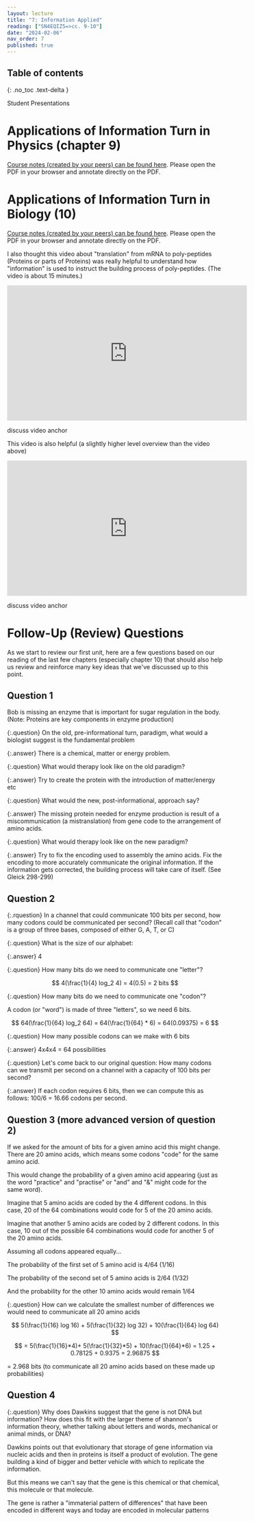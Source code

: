 ```yaml
---
layout: lecture
title: "7: Information Applied"
reading: ["SN4EQIZ5=>cc. 9-10"]
date: "2024-02-06"
nav_order: 7
published: true
---
```


## Table of contents
{: .no_toc .text-delta } 

Student Presentations

# Applications of Information Turn in Physics (chapter 9)

[Course notes (created by your peers) can be found here](https://s3.amazonaws.com/lum-faculty-jcwitt-public/pl339/SP24-studentNotes/GleickCh9ClassNotesEdited.pdf). Please open the PDF in your browser and annotate directly on the PDF. 


# Applications of Information Turn in Biology (10)

[Course notes (created by your peers) can be found here](https://s3.amazonaws.com/lum-faculty-jcwitt-public/pl339/SP24-studentNotes/GleickCh10ClassnotesEdited.pdf). Please open the PDF in your browser and annotate directly on the PDF. 

I also thought this video about "translation" from mRNA to poly-peptides (Proteins or parts of Proteins) was really helpful to understand how "information" is used to instruct the building process of poly-peptides. (The video is about 15 minutes.)

<div class="video">
<iframe width="560" height="315" src="https://www.youtube.com/embed/ocAAkB32Hqs?si=m_gMdD3q7uUHxWB6" title="YouTube video player" frameborder="0" allow="accelerometer; autoplay; clipboard-write; encrypted-media; gyroscope; picture-in-picture; web-share" allowfullscreen></iframe>

<p class="vda">discuss video anchor</p>

</div>

This video is also helpful (a slightly higher level overview than the video above)

<iframe width="560" height="315" src="https://www.youtube.com/embed/6gUY5NoX1Lk?si=NeBVsdTcz1IIES8W" title="YouTube video player" frameborder="0" allow="accelerometer; autoplay; clipboard-write; encrypted-media; gyroscope; picture-in-picture; web-share" allowfullscreen></iframe>

<p class="vda">discuss video anchor</p>

</div>

# Follow-Up (Review) Questions

As we start to review our first unit, here are a few questions based on our reading of the last few chapters (especially chapter 10) that should also help us review and reinforce many key ideas that we've discussed up to this point.

## Question 1

Bob is missing an enzyme that is important for sugar regulation in the body. (Note: Proteins are key components in enzyme production)

{:.question}
On the old, pre-informational turn, paradigm, what would a biologist suggest is the fundamental problem

{:.answer}
There is a chemical, matter or energy problem. 

{:.question}
What would therapy look like on the old paradigm?

{:.answer}
Try to create the protein with the introduction of matter/energy etc

{:.question}
What would the new, post-informational, approach say?

{:.answer}
The missing protein needed for enzyme production is result of a miscommunication (a mistranslation) from gene code to the arrangement of amino acids.

{:.question}
What would therapy look like on the new paradigm?

{:.answer}
Try to fix the encoding used to assembly the amino acids. Fix the encoding to more accurately communicate the original information. If the information gets corrected, the building process will take care of itself. (See Gleick 298-299)

## Question 2

{:.rquestion}
In a channel that could communicate 100 bits per second, how many codons could be communicated per second? (Recall call that "codon" is a group of three bases, composed of either G, A, T, or C)

{:.question}
What is the size of our alphabet: 

{:.answer}
4 

{:.question}
How many bits do we need to communicate one "letter"? 

<div class="answer" markdown="1">

$$ 4(\frac{1}{4} log_2 4) = 4(0.5) = 2 bits $$

</div>

{:.question}
How many bits do we need to communicate one "codon"?

<div class="answer" markdown="1">

A codon (or "word") is made of three "letters", so we need 6 bits. 

$$ 64(\frac{1}{64} log_2 64) = 64(\frac{1}{64} * 6) = 64(0.09375) = 6  $$

</div>

{:.question}
How many possible codons can we make with 6 bits

{:.answer}
4x4x4 = 64 possibilities

{:.question}
Let's come back to our original question: How many codons can we transmit per second on a channel with a capacity of 100 bits per second?

{:.answer}
If each codon requires 6 bits, then we can compute this as follows:  100/6 = 16.66 codons per second.

## Question 3 (more advanced version of question 2)

If we asked for the amount of bits for a given amino acid this might change. There are 20 amino acids, which means some codons "code" for the same amino acid. 

This would change the probability of a given amino acid appearing (just as the word "practice" and "practise" or "and" and "&" might code for the same word).

Imagine that 5 amino acids are coded by the 4 different codons. In this case, 20 of the 64 combinations would code for 5 of the 20 amino acids. 

Imagine that another 5 amino acids are coded by 2 different codons. In this case, 10 out of the possible 64 combinations would code for another 5 of the 20 amino acids.

Assuming all codons appeared equally... 

The probability of the first set of 5 amino acid is 4/64 (1/16)

The probability of the second set of 5 amino acids is 2/64 (1/32)

And the probability for the other 10 amino acids would remain 1/64

{:.question}
How can we calculate the smallest number of differences we would need to communicate all 20 amino acids

<div class="answer" markdown="1">

$$ 5(\frac{1}{16} log 16) + 5(\frac{1}{32} log 32) + 10(\frac{1}{64} log 64) $$

$$ =  5(\frac{1}{16}*4)+  5(\frac{1}{32}*5) + 10(\frac{1}{64}*6)  = 1.25 + 0.78125  + 0.9375 = 2.96875 $$

= 2.968 bits (to communicate all 20 amino acids based on these made up probabilities)

</div>

## Question 4

{:.question}
Why does Dawkins suggest that the gene is not DNA but information?  How does this fit with the larger theme of shannon's information theory, whether talking about letters and words, mechanical or animal minds, or DNA?

<div class="answer" markdown="1">

Dawkins points out that evolutionary that storage of gene information via nucleic acids and then in proteins is itself a product of evolution. The gene building a kind of bigger and better vehicle with which to replicate the information. 

But this means we can't say that the gene is this chemical or that chemical, this molecule or that molecule. 

The gene is rather a "immaterial pattern of differences" that have been encoded in different ways and today are encoded in molecular patterns 

</div>
